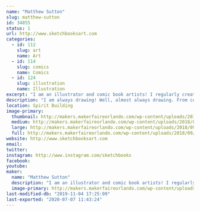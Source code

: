 ```yaml
---
name: "Matthew Sutton"
slug: matthew-sutton
id: 34855
status: 1
url: http://www.sketchbooksart.com
categories:
  - id: 112
    slug: art
    name: Art
  - id: 114
    slug: comics
    name: Comics
  - id: 124
    slug: illustration
    name: Illustration
excerpt: "I am an illustrator and comic book artists! I regularly create licensed artwork for properties such as; Star Wars, Spider-Man Homecoming, Stranger Things, Ant-Man 2, and many more. I’m currently working for Marvel Comics, Topps, Upper Deck, Cryptozoic Ent. and several other companies. I also create commissions for clients and fans from all over the world."
description: "I am always drawing! Well, almost always drawing. From comics pages to trading cards and commissioned pieces I rarely don't have a drawing tool in my hand. I like it that way. If you'd like to see how to start a sketch from scratch, or how to ink like a pro then all you need to do is come by my table! I've also got an assortment of prints and original artwork featuring some of the most iconic characters in comics and pop culture. I'm looking forward to meeting you!"
location: Spirit Building
image-primary:
  thumbnail: http://makers.makerfaireorlando.com/wp-content/uploads/2018/09/Calvin-and-Hobbes-Captain-America-and-Winter-Soldier-150x150.png
  medium: http://makers.makerfaireorlando.com/wp-content/uploads/2018/09/Calvin-and-Hobbes-Captain-America-and-Winter-Soldier-251x300.png
  large: http://makers.makerfaireorlando.com/wp-content/uploads/2018/09/Calvin-and-Hobbes-Captain-America-and-Winter-Soldier-858x1024.png
  full: http://makers.makerfaireorlando.com/wp-content/uploads/2018/09/Calvin-and-Hobbes-Captain-America-and-Winter-Soldier.png
website: http://www.sketchbooksart.com
email: 
twitter: 
instagram: http://www.instagram.com/sketchbooks
facebook: 
youtube: 
maker:
  name: "Matthew Sutton"
  description: "I am an illustrator and comic book artists! I regularly create licensed artwork for properties such as; Star Wars, Spider-Man Homecoming, Stranger Things, Ant-Man 2, and many more. I'm currently working for Marvel Comics, Topps, Upper Deck, Cryptozoic Ent. and several other companies. I also create commissions for clients and fans from all over the world. "
  image-primary: http://makers.makerfaireorlando.com/wp-content/uploads/2018/09/Matt-Sutton-300x225.jpeg
last-modified-db: "2019-11-04 17:25:09"
last-exported: "2020-07-07 11:43:24"
---
```

